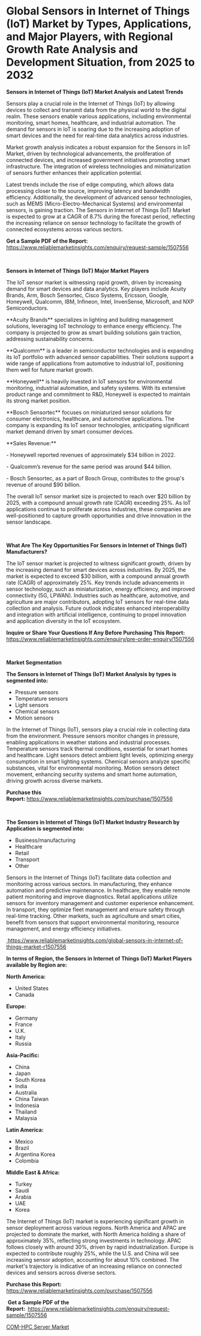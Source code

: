 <p><h1>Global Sensors in Internet of Things (IoT) Market by Types, Applications, and Major Players, with Regional Growth Rate Analysis and Development Situation, from 2025 to 2032</h1></p><p><strong>Sensors in Internet of Things (IoT) Market Analysis and Latest Trends</strong></p>
<p><p>Sensors play a crucial role in the Internet of Things (IoT) by allowing devices to collect and transmit data from the physical world to the digital realm. These sensors enable various applications, including environmental monitoring, smart homes, healthcare, and industrial automation. The demand for sensors in IoT is soaring due to the increasing adoption of smart devices and the need for real-time data analytics across industries.</p><p>Market growth analysis indicates a robust expansion for the Sensors in IoT Market, driven by technological advancements, the proliferation of connected devices, and increased government initiatives promoting smart infrastructure. The integration of wireless technologies and miniaturization of sensors further enhances their application potential. </p><p>Latest trends include the rise of edge computing, which allows data processing closer to the source, improving latency and bandwidth efficiency. Additionally, the development of advanced sensor technologies, such as MEMS (Micro-Electro-Mechanical Systems) and environmental sensors, is gaining traction. The Sensors in Internet of Things (IoT) Market is expected to grow at a CAGR of 8.7% during the forecast period, reflecting the increasing reliance on sensor technology to facilitate the growth of connected ecosystems across various sectors.</p></p>
<p><strong>Get a Sample PDF of the Report:&nbsp;</strong> <a href="https://www.reliablemarketinsights.com/enquiry/request-sample/1507556?utm_campaign=2248&utm_medium=2&utm_source=Github&utm_content=ia&utm_term=12022025&utm_id=sensors-in-internet-of-things-iot">https://www.reliablemarketinsights.com/enquiry/request-sample/1507556</a></p>
<p>&nbsp;</p>
<p><strong>Sensors in Internet of Things (IoT) Major Market Players</strong></p>
<p><p>The IoT sensor market is witnessing rapid growth, driven by increasing demand for smart devices and data analytics. Key players include Acuity Brands, Arm, Bosch Sensortec, Cisco Systems, Ericsson, Google, Honeywell, Qualcomm, IBM, Infineon, Intel, InvenSense, Microsoft, and NXP Semiconductors.</p><p>**Acuity Brands** specializes in lighting and building management solutions, leveraging IoT technology to enhance energy efficiency. The company is projected to grow as smart building solutions gain traction, addressing sustainability concerns.</p><p>**Qualcomm** is a leader in semiconductor technologies and is expanding its IoT portfolio with advanced sensor capabilities. Their solutions support a wide range of applications from automotive to industrial IoT, positioning them well for future market growth.</p><p>**Honeywell** is heavily invested in IoT sensors for environmental monitoring, industrial automation, and safety systems. With its extensive product range and commitment to R&D, Honeywell is expected to maintain its strong market position.</p><p>**Bosch Sensortec** focuses on miniaturized sensor solutions for consumer electronics, healthcare, and automotive applications. The company is expanding its IoT sensor technologies, anticipating significant market demand driven by smart consumer devices.</p><p>**Sales Revenue:**  </p><p>- Honeywell reported revenues of approximately $34 billion in 2022.</p><p>- Qualcomm’s revenue for the same period was around $44 billion.</p><p>- Bosch Sensortec, as a part of Bosch Group, contributes to the group's revenue of around $90 billion.</p><p>The overall IoT sensor market size is projected to reach over $20 billion by 2025, with a compound annual growth rate (CAGR) exceeding 25%. As IoT applications continue to proliferate across industries, these companies are well-positioned to capture growth opportunities and drive innovation in the sensor landscape.</p></p>
<p>&nbsp;</p>
<p><strong>What Are The Key Opportunities For Sensors in Internet of Things (IoT) Manufacturers?</strong></p>
<p><p>The IoT sensor market is projected to witness significant growth, driven by the increasing demand for smart devices across industries. By 2025, the market is expected to exceed $30 billion, with a compound annual growth rate (CAGR) of approximately 25%. Key trends include advancements in sensor technology, such as miniaturization, energy efficiency, and improved connectivity (5G, LPWAN). Industries such as healthcare, automotive, and agriculture are major contributors, adopting IoT sensors for real-time data collection and analysis. Future outlook indicates enhanced interoperability and integration with artificial intelligence, continuing to propel innovation and application diversity in the IoT ecosystem.</p></p>
<p><strong>Inquire or Share Your Questions If Any Before Purchasing This Report:</strong> <a href="https://www.reliablemarketinsights.com/enquiry/pre-order-enquiry/1507556?utm_campaign=2248&utm_medium=2&utm_source=Github&utm_content=ia&utm_term=12022025&utm_id=sensors-in-internet-of-things-iot">https://www.reliablemarketinsights.com/enquiry/pre-order-enquiry/1507556</a></p>
<p>&nbsp;</p>
<p><strong>Market Segmentation</strong></p>
<p><strong>The Sensors in Internet of Things (IoT) Market Analysis by types is segmented into:</strong></p>
<p><ul><li>Pressure sensors</li><li>Temperature sensors</li><li>Light sensors</li><li>Chemical sensors</li><li>Motion sensors</li></ul></p>
<p><p>In the Internet of Things (IoT), sensors play a crucial role in collecting data from the environment. Pressure sensors monitor changes in pressure, enabling applications in weather stations and industrial processes. Temperature sensors track thermal conditions, essential for smart homes and healthcare. Light sensors detect ambient light levels, optimizing energy consumption in smart lighting systems. Chemical sensors analyze specific substances, vital for environmental monitoring. Motion sensors detect movement, enhancing security systems and smart home automation, driving growth across diverse markets.</p></p>
<p><strong>Purchase this Report:&nbsp;</strong><a href="https://www.reliablemarketinsights.com/purchase/1507556?utm_campaign=2248&utm_medium=2&utm_source=Github&utm_content=ia&utm_term=12022025&utm_id=sensors-in-internet-of-things-iot">https://www.reliablemarketinsights.com/purchase/1507556</a></p>
<p>&nbsp;</p>
<p><strong>The Sensors in Internet of Things (IoT) Market Industry Research by Application is segmented into:</strong></p>
<p><ul><li>Business/manufacturing</li><li>Healthcare</li><li>Retail</li><li>Transport</li><li>Other</li></ul></p>
<p><p>Sensors in the Internet of Things (IoT) facilitate data collection and monitoring across various sectors. In manufacturing, they enhance automation and predictive maintenance. In healthcare, they enable remote patient monitoring and improve diagnostics. Retail applications utilize sensors for inventory management and customer experience enhancement. In transport, they optimize fleet management and ensure safety through real-time tracking. Other markets, such as agriculture and smart cities, benefit from sensors that support environmental monitoring, resource management, and energy efficiency initiatives.</p></p>
<p><a href="https://www.reliablemarketinsights.com/global-sensors-in-internet-of-things-market-r1507556?utm_campaign=2248&utm_medium=2&utm_source=Github&utm_content=ia&utm_term=12022025&utm_id=sensors-in-internet-of-things-iot">&nbsp;https://www.reliablemarketinsights.com/global-sensors-in-internet-of-things-market-r1507556</a></p>
<p><strong>In terms of Region, the Sensors in Internet of Things (IoT) Market Players available by Region are:</strong></p>
<p>
    <p> <strong> North America: </strong>
        <ul>
            <li>United States</li>
            <li>Canada</li>
        </ul>
        </p> 
    <p> <strong> Europe: </strong>
        <ul>
            <li>Germany</li>
            <li>France</li>
            <li>U.K.</li>
            <li>Italy</li>
            <li>Russia</li>
        </ul>
        </p> 
    <p> <strong> Asia-Pacific: </strong>
        <ul>
            <li>China</li>
            <li>Japan</li>
            <li>South Korea</li>
            <li>India</li>
            <li>Australia</li>
            <li>China Taiwan</li>
            <li>Indonesia</li>
            <li>Thailand</li>
            <li>Malaysia</li>
        </ul>
        </p> 
    <p> <strong> Latin America: </strong>
        <ul>
            <li>Mexico</li>
            <li>Brazil</li>
            <li>Argentina Korea</li>
            <li>Colombia</li>
        </ul>
        </p> 
    <p> <strong> Middle East & Africa: </strong>
        <ul>
            <li>Turkey</li>
            <li>Saudi</li>
            <li>Arabia</li>
            <li>UAE</li>
            <li>Korea</li>
        </ul>
    </p>
    </p>
<p><p>The Internet of Things (IoT) market is experiencing significant growth in sensor deployment across various regions. North America and APAC are projected to dominate the market, with North America holding a share of approximately 35%, reflecting strong investments in technology. APAC follows closely with around 30%, driven by rapid industrialization. Europe is expected to contribute roughly 25%, while the U.S. and China will see increasing sensor adoption, accounting for about 10% combined. The market's trajectory is indicative of an increasing reliance on connected devices and sensors across diverse sectors.</p></p>
<p><strong>Purchase this Report: </strong><a href="https://www.reliablemarketinsights.com/purchase/1507556?utm_campaign=2248&utm_medium=2&utm_source=Github&utm_content=ia&utm_term=12022025&utm_id=sensors-in-internet-of-things-iot">https://www.reliablemarketinsights.com/purchase/1507556</a></p>
<p>&nbsp;<strong>Get a Sample PDF of the Report:&nbsp;&nbsp;</strong><a href="https://www.reliablemarketinsights.com/enquiry/request-sample/1507556?utm_campaign=2248&utm_medium=2&utm_source=Github&utm_content=ia&utm_term=12022025&utm_id=sensors-in-internet-of-things-iot">https://www.reliablemarketinsights.com/enquiry/request-sample/1507556</a></p>
<p><strong></strong></p>
<p><p><a href="https://github.com/hammelximalschid/Market-Research-Report-List-1/blob/main/com-hpc-server-market.md?utm_campaign=2248&utm_medium=2&utm_source=Github&utm_content=ia&utm_term=12022025&utm_id=sensors-in-internet-of-things-iot">COM-HPC Server Market</a></p></p>